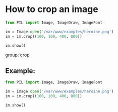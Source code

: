 # How to crop an image

```python
from PIL import Image, ImageDraw, ImageFont

im = Image.open('/var/www/examples/heroine.png')
im = im.crop((100, 100, 400, 800))

im.show()
```


group: crop

## Example: 
```python
from PIL import Image, ImageDraw, ImageFont

im = Image.open('/var/www/examples/heroine.png')
im = im.crop((100, 100, 400, 800))

im.show()
```

